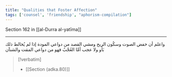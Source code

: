 ```yaml
---
title: "Qualities that Foster Affection"
tags: ['counsel', 'friendship', "aphorism-compilation"]
---
```


 Section 162 in [[al-Durra al-yatīma]]

---
واعلم أن خفض الصوت وسكُون الريح ومشي القصد من دواعي المودة إذا لم يُخالط ذلك بَأو ولا عجب أمَّا العُجْبُ فهو من دواعي المقت والشنآن

> [!verbatim]
> - [[Section (adka.80)]]
